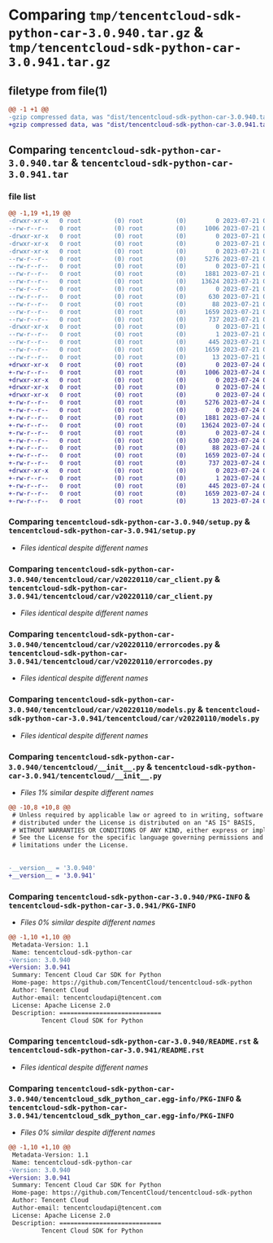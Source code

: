# Comparing `tmp/tencentcloud-sdk-python-car-3.0.940.tar.gz` & `tmp/tencentcloud-sdk-python-car-3.0.941.tar.gz`

## filetype from file(1)

```diff
@@ -1 +1 @@
-gzip compressed data, was "dist/tencentcloud-sdk-python-car-3.0.940.tar", last modified: Fri Jul 21 00:24:05 2023, max compression
+gzip compressed data, was "dist/tencentcloud-sdk-python-car-3.0.941.tar", last modified: Mon Jul 24 00:32:06 2023, max compression
```

## Comparing `tencentcloud-sdk-python-car-3.0.940.tar` & `tencentcloud-sdk-python-car-3.0.941.tar`

### file list

```diff
@@ -1,19 +1,19 @@
-drwxr-xr-x   0 root         (0) root         (0)        0 2023-07-21 00:24:05.000000 tencentcloud-sdk-python-car-3.0.940/
--rw-r--r--   0 root         (0) root         (0)     1006 2023-07-21 00:24:05.000000 tencentcloud-sdk-python-car-3.0.940/setup.py
-drwxr-xr-x   0 root         (0) root         (0)        0 2023-07-21 00:24:05.000000 tencentcloud-sdk-python-car-3.0.940/tencentcloud/
-drwxr-xr-x   0 root         (0) root         (0)        0 2023-07-21 00:24:05.000000 tencentcloud-sdk-python-car-3.0.940/tencentcloud/car/
-drwxr-xr-x   0 root         (0) root         (0)        0 2023-07-21 00:24:05.000000 tencentcloud-sdk-python-car-3.0.940/tencentcloud/car/v20220110/
--rw-r--r--   0 root         (0) root         (0)     5276 2023-07-21 00:24:05.000000 tencentcloud-sdk-python-car-3.0.940/tencentcloud/car/v20220110/car_client.py
--rw-r--r--   0 root         (0) root         (0)        0 2023-07-21 00:24:05.000000 tencentcloud-sdk-python-car-3.0.940/tencentcloud/car/v20220110/__init__.py
--rw-r--r--   0 root         (0) root         (0)     1881 2023-07-21 00:24:05.000000 tencentcloud-sdk-python-car-3.0.940/tencentcloud/car/v20220110/errorcodes.py
--rw-r--r--   0 root         (0) root         (0)    13624 2023-07-21 00:24:05.000000 tencentcloud-sdk-python-car-3.0.940/tencentcloud/car/v20220110/models.py
--rw-r--r--   0 root         (0) root         (0)        0 2023-07-21 00:24:05.000000 tencentcloud-sdk-python-car-3.0.940/tencentcloud/car/__init__.py
--rw-r--r--   0 root         (0) root         (0)      630 2023-07-21 00:24:05.000000 tencentcloud-sdk-python-car-3.0.940/tencentcloud/__init__.py
--rw-r--r--   0 root         (0) root         (0)       88 2023-07-21 00:24:05.000000 tencentcloud-sdk-python-car-3.0.940/setup.cfg
--rw-r--r--   0 root         (0) root         (0)     1659 2023-07-21 00:24:05.000000 tencentcloud-sdk-python-car-3.0.940/PKG-INFO
--rw-r--r--   0 root         (0) root         (0)      737 2023-07-21 00:24:05.000000 tencentcloud-sdk-python-car-3.0.940/README.rst
-drwxr-xr-x   0 root         (0) root         (0)        0 2023-07-21 00:24:05.000000 tencentcloud-sdk-python-car-3.0.940/tencentcloud_sdk_python_car.egg-info/
--rw-r--r--   0 root         (0) root         (0)        1 2023-07-21 00:24:05.000000 tencentcloud-sdk-python-car-3.0.940/tencentcloud_sdk_python_car.egg-info/dependency_links.txt
--rw-r--r--   0 root         (0) root         (0)      445 2023-07-21 00:24:05.000000 tencentcloud-sdk-python-car-3.0.940/tencentcloud_sdk_python_car.egg-info/SOURCES.txt
--rw-r--r--   0 root         (0) root         (0)     1659 2023-07-21 00:24:05.000000 tencentcloud-sdk-python-car-3.0.940/tencentcloud_sdk_python_car.egg-info/PKG-INFO
--rw-r--r--   0 root         (0) root         (0)       13 2023-07-21 00:24:05.000000 tencentcloud-sdk-python-car-3.0.940/tencentcloud_sdk_python_car.egg-info/top_level.txt
+drwxr-xr-x   0 root         (0) root         (0)        0 2023-07-24 00:32:06.000000 tencentcloud-sdk-python-car-3.0.941/
+-rw-r--r--   0 root         (0) root         (0)     1006 2023-07-24 00:32:06.000000 tencentcloud-sdk-python-car-3.0.941/setup.py
+drwxr-xr-x   0 root         (0) root         (0)        0 2023-07-24 00:32:06.000000 tencentcloud-sdk-python-car-3.0.941/tencentcloud/
+drwxr-xr-x   0 root         (0) root         (0)        0 2023-07-24 00:32:06.000000 tencentcloud-sdk-python-car-3.0.941/tencentcloud/car/
+drwxr-xr-x   0 root         (0) root         (0)        0 2023-07-24 00:32:06.000000 tencentcloud-sdk-python-car-3.0.941/tencentcloud/car/v20220110/
+-rw-r--r--   0 root         (0) root         (0)     5276 2023-07-24 00:32:06.000000 tencentcloud-sdk-python-car-3.0.941/tencentcloud/car/v20220110/car_client.py
+-rw-r--r--   0 root         (0) root         (0)        0 2023-07-24 00:32:06.000000 tencentcloud-sdk-python-car-3.0.941/tencentcloud/car/v20220110/__init__.py
+-rw-r--r--   0 root         (0) root         (0)     1881 2023-07-24 00:32:06.000000 tencentcloud-sdk-python-car-3.0.941/tencentcloud/car/v20220110/errorcodes.py
+-rw-r--r--   0 root         (0) root         (0)    13624 2023-07-24 00:32:06.000000 tencentcloud-sdk-python-car-3.0.941/tencentcloud/car/v20220110/models.py
+-rw-r--r--   0 root         (0) root         (0)        0 2023-07-24 00:32:06.000000 tencentcloud-sdk-python-car-3.0.941/tencentcloud/car/__init__.py
+-rw-r--r--   0 root         (0) root         (0)      630 2023-07-24 00:32:06.000000 tencentcloud-sdk-python-car-3.0.941/tencentcloud/__init__.py
+-rw-r--r--   0 root         (0) root         (0)       88 2023-07-24 00:32:06.000000 tencentcloud-sdk-python-car-3.0.941/setup.cfg
+-rw-r--r--   0 root         (0) root         (0)     1659 2023-07-24 00:32:06.000000 tencentcloud-sdk-python-car-3.0.941/PKG-INFO
+-rw-r--r--   0 root         (0) root         (0)      737 2023-07-24 00:32:06.000000 tencentcloud-sdk-python-car-3.0.941/README.rst
+drwxr-xr-x   0 root         (0) root         (0)        0 2023-07-24 00:32:06.000000 tencentcloud-sdk-python-car-3.0.941/tencentcloud_sdk_python_car.egg-info/
+-rw-r--r--   0 root         (0) root         (0)        1 2023-07-24 00:32:06.000000 tencentcloud-sdk-python-car-3.0.941/tencentcloud_sdk_python_car.egg-info/dependency_links.txt
+-rw-r--r--   0 root         (0) root         (0)      445 2023-07-24 00:32:06.000000 tencentcloud-sdk-python-car-3.0.941/tencentcloud_sdk_python_car.egg-info/SOURCES.txt
+-rw-r--r--   0 root         (0) root         (0)     1659 2023-07-24 00:32:06.000000 tencentcloud-sdk-python-car-3.0.941/tencentcloud_sdk_python_car.egg-info/PKG-INFO
+-rw-r--r--   0 root         (0) root         (0)       13 2023-07-24 00:32:06.000000 tencentcloud-sdk-python-car-3.0.941/tencentcloud_sdk_python_car.egg-info/top_level.txt
```

### Comparing `tencentcloud-sdk-python-car-3.0.940/setup.py` & `tencentcloud-sdk-python-car-3.0.941/setup.py`

 * *Files identical despite different names*

### Comparing `tencentcloud-sdk-python-car-3.0.940/tencentcloud/car/v20220110/car_client.py` & `tencentcloud-sdk-python-car-3.0.941/tencentcloud/car/v20220110/car_client.py`

 * *Files identical despite different names*

### Comparing `tencentcloud-sdk-python-car-3.0.940/tencentcloud/car/v20220110/errorcodes.py` & `tencentcloud-sdk-python-car-3.0.941/tencentcloud/car/v20220110/errorcodes.py`

 * *Files identical despite different names*

### Comparing `tencentcloud-sdk-python-car-3.0.940/tencentcloud/car/v20220110/models.py` & `tencentcloud-sdk-python-car-3.0.941/tencentcloud/car/v20220110/models.py`

 * *Files identical despite different names*

### Comparing `tencentcloud-sdk-python-car-3.0.940/tencentcloud/__init__.py` & `tencentcloud-sdk-python-car-3.0.941/tencentcloud/__init__.py`

 * *Files 1% similar despite different names*

```diff
@@ -10,8 +10,8 @@
 # Unless required by applicable law or agreed to in writing, software
 # distributed under the License is distributed on an "AS IS" BASIS,
 # WITHOUT WARRANTIES OR CONDITIONS OF ANY KIND, either express or implied.
 # See the License for the specific language governing permissions and
 # limitations under the License.
 
 
-__version__ = '3.0.940'
+__version__ = '3.0.941'
```

### Comparing `tencentcloud-sdk-python-car-3.0.940/PKG-INFO` & `tencentcloud-sdk-python-car-3.0.941/PKG-INFO`

 * *Files 0% similar despite different names*

```diff
@@ -1,10 +1,10 @@
 Metadata-Version: 1.1
 Name: tencentcloud-sdk-python-car
-Version: 3.0.940
+Version: 3.0.941
 Summary: Tencent Cloud Car SDK for Python
 Home-page: https://github.com/TencentCloud/tencentcloud-sdk-python
 Author: Tencent Cloud
 Author-email: tencentcloudapi@tencent.com
 License: Apache License 2.0
 Description: ============================
         Tencent Cloud SDK for Python
```

### Comparing `tencentcloud-sdk-python-car-3.0.940/README.rst` & `tencentcloud-sdk-python-car-3.0.941/README.rst`

 * *Files identical despite different names*

### Comparing `tencentcloud-sdk-python-car-3.0.940/tencentcloud_sdk_python_car.egg-info/PKG-INFO` & `tencentcloud-sdk-python-car-3.0.941/tencentcloud_sdk_python_car.egg-info/PKG-INFO`

 * *Files 0% similar despite different names*

```diff
@@ -1,10 +1,10 @@
 Metadata-Version: 1.1
 Name: tencentcloud-sdk-python-car
-Version: 3.0.940
+Version: 3.0.941
 Summary: Tencent Cloud Car SDK for Python
 Home-page: https://github.com/TencentCloud/tencentcloud-sdk-python
 Author: Tencent Cloud
 Author-email: tencentcloudapi@tencent.com
 License: Apache License 2.0
 Description: ============================
         Tencent Cloud SDK for Python
```


